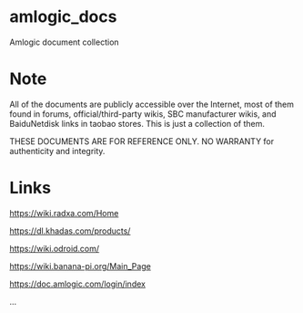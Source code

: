 # amlogic_docs

Amlogic document collection

# Note

All of the documents are publicly accessible over the Internet, most of them found in forums, official/third-party wikis, SBC manufacturer wikis, and BaiduNetdisk links in taobao stores. This is just a collection of them.

THESE DOCUMENTS ARE FOR REFERENCE ONLY. NO WARRANTY for authenticity and integrity.

# Links

https://wiki.radxa.com/Home

https://dl.khadas.com/products/

https://wiki.odroid.com/

https://wiki.banana-pi.org/Main_Page

https://doc.amlogic.com/login/index

...